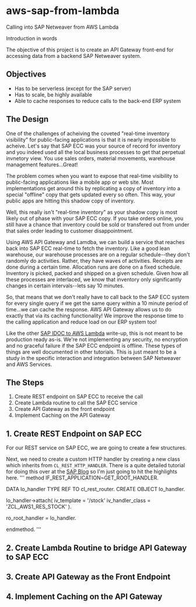 # aws-sap-from-lambda
Calling into SAP Netweaver from AWS Lambda

Introduction in words

The objective of this project is to create an API Gateway front-end for accessing data from a backend SAP Netweaver system.  

## Objectives
- Has to be serverless (except for the SAP server)
- Has to scale, be highly available
- Able to cache responses to reduce calls to the back-end ERP system

## The Design
One of the challenges of acheiving the coveted "real-time inventory visibility" for public-facing applications is that it is nearly impossible to acheive.  Let's say that SAP ECC was your source of record for inventory and you indeed used all the local business processes to get that perpetual invnetory view.  You use sales orders, material movements, warehouse management features...Great!

The problem comes when you want to expose that real-time visibility to public-facing applications like a mobile app or web site.  Most implementations get around this by replicating a copy of inventory into a special "offline" copy that gets updated every so often.  This way, your public apps are hitting this shadow copy of inventory.

Well, this really isn't "real-time inventory" as your shadow copy is most likely out of phase with your SAP ECC copy.  If you take orders online, you still have a chance that inventory could be sold or transfered out from under that sales order leading to customer disappointment.

Using AWS API Gateway and Lamdba, we can build a service that reaches back into SAP ECC real-time to fetch the inventory.  Like a good lean warehouse, our warehouse processes are on a regular schedule--they don't randomly do activities.  Rather, they have waves of activities.  Receipts are done during a certain time.  Allocation runs are done on a fixed schedule.  Inventory is picked, packed and shipped on a given schedule.  Given how all these processes are interlaced, we know that inventory only significantly changes in certain intervals--lets say 10 minutes.

So, that means that we don't really have to call back to the SAP ECC system for every single query if we get the same query within a 10 minute period of time...we can cache the response.   AWS API Gateway allows us to do exactly that via its caching functionality!  We improve the response time to the calling application and reduce load on our ERP system too!

Like the other [SAP IDOC to AWS Lambda](https://github.com/ApplexusLabs/aws-sap-idoc-tricks) write-up, this is not meant to be production ready as-is.  We're not implementing any security, no encryption and no graceful failure if the SAP ECC endpoint is offline.  These types of things are well documented in other tutorials.  This is just meant to be a study in the specific interaction and integration between SAP Netweaver and AWS Services.

## The Steps
1. Create REST endpoint on SAP ECC to receive the call
2. Create Lambda routine to call the SAP ECC service
3. Create API Gateway as the front endpoint
4. Implement Caching on the API Gateway

## 1. Create REST Endpoint on SAP ECC
For our REST service on SAP ECC, we are going to create a few structures.

Next, we need to create a custom HTTP handler by creating a new class which inherits from ```CL_REST_HTTP_HANDLER```.  There is a quite detailed tutorial for doing this over at the [SAP Blog](https://blogs.sap.com/2013/01/24/developing-a-rest-api-in-abap/) so I'm just going to hit the highlights here.
'''
method IF_REST_APPLICATION~GET_ROOT_HANDLER.

  DATA lo_handler TYPE REF TO cl_rest_router.
  CREATE OBJECT lo_handler.

  lo_handler->attach( iv_template = '/stock'  iv_handler_class = 'ZCL_AWS1_RES_STOCK' ).

  ro_root_handler = lo_handler.


endmethod.
'''


## 2. Create Lambda Routine to bridge API Gateway to SAP ECC

## 3. Create API Gateway as the Front Endpoint

## 4. Implement Caching on the API Gateway
